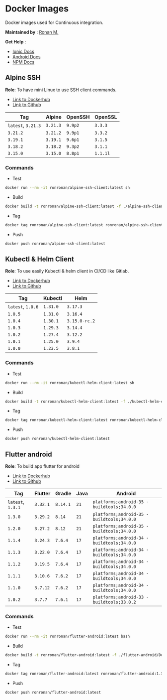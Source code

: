 # Docker Images

Docker images used for Continuous integration.

**Maintained by** : [Ronan M.](https://github.com/ronronan)

**Get Help** :

- [Ionic Docs](https://ionicframework.com/docs)
- [Android Docs](https://developer.android.com/guide)
- [NPM Docs](https://docs.npmjs.com/)

## Alpine SSH

**Role**: To have mini Linux to use SSH client commands.

- [Link to Dockerhub](https://hub.docker.com/r/ronronan/alpine-ssh-client)
- [Link to Github](https://github.com/ronronan/docker-images)

| Tag                | Alpine   | OpenSSH | OpenSSL  |
| ------------------ | -------- | ------- | -------- |
| `latest`, `3.21.3` | `3.21.3` | `9.9p2` | `3.3.3`  |
| `3.21.2`           | `3.21.2` | `9.9p1` | `3.3.2`  |
| `3.19.1`           | `3.19.1` | `9.6p1` | `3.1.5`  |
| `3.18.2`           | `3.18.2` | `9.3p2` | `3.1.1`  |
| `3.15.0`           | `3.15.0` | `8.8p1` | `1.1.1l` |

### Commands

- Test

```bash
docker run --rm -it ronronan/alpine-ssh-client:latest sh
```

- Build

```bash
docker build -t ronronan/alpine-ssh-client:latest -f ./alpine-ssh-client/Dockerfile .
```

- Tag

```bash
docker tag ronronan/alpine-ssh-client:latest ronronan/alpine-ssh-client:3.21.3
```

- Push

```bash
docker push ronronan/alpine-ssh-client:latest
```

## Kubectl & Helm Client

**Role**: To use easily Kubectl & helm client in CI/CD like Gitlab.

- [Link to Dockerhub](https://hub.docker.com/r/ronronan/kubectl-helm-client)
- [Link to Github](https://github.com/ronronan/docker-images)

| Tag               | Kubectl  | Helm          |
| ----------------- | -------- | ------------- |
| `latest`, `1.0.6` | `1.31.0` | `3.17.3`      |
| `1.0.5`           | `1.31.0` | `3.16.4`      |
| `1.0.4`           | `1.30.1` | `3.15.0-rc.2` |
| `1.0.3`           | `1.29.3` | `3.14.4`      |
| `1.0.2`           | `1.27.4` | `3.12.2`      |
| `1.0.1`           | `1.25.0` | `3.9.4`       |
| `1.0.0`           | `1.23.5` | `3.8.1`       |

### Commands

- Test

```bash
docker run --rm -it ronronan/kubectl-helm-client:latest sh
```

- Build

```bash
docker build -t ronronan/kubectl-helm-client:latest -f ./kubectl-helm-client/Dockerfile .
```

- Tag

```bash
docker tag ronronan/kubectl-helm-client:latest ronronan/kubectl-helm-client:1.0.6
```

- Push

```bash
docker push ronronan/kubectl-helm-client:latest
```

## Flutter android

**Role**: To build app flutter for android

- [Link to Dockerhub](https://hub.docker.com/r/ronronan/flutter-android)
- [Link to Github](https://github.com/ronronan/docker-images)

| Tag               | Flutter  | Gradle   | Java | Android                                    |
| ----------------- | -------- | -------- | ---- | ------------------------------------------ |
| `latest`, `1.3.1` | `3.32.1` | `8.14.1` | `21` | `platforms;android-35 - buildtools;34.0.0` |
| `1.3.0`           | `3.29.2` | `8.14`   | `21` | `platforms;android-35 - buildtools;34.0.0` |
| `1.2.0`           | `3.27.2` | `8.12`   | `21` | `platforms;android-35 - buildtools;34.0.0` |
| `1.1.4`           | `3.24.3` | `7.6.4`  | `17` | `platforms;android-34 - buildtools;34.0.0` |
| `1.1.3`           | `3.22.0` | `7.6.4`  | `17` | `platforms;android-34 - buildtools;34.0.0` |
| `1.1.2`           | `3.19.5` | `7.6.4`  | `17` | `platforms;android-34 - buildtools;34.0.0` |
| `1.1.1`           | `3.10.6` | `7.6.2`  | `17` | `platforms;android-34 - buildtools;34.0.0` |
| `1.1.0`           | `3.7.12` | `7.6.2`  | `17` | `platforms;android-34 - buildtools;34.0.0` |
| `1.0.2`           | `3.7.7`  | `7.6.1`  | `17` | `platforms;android-33 - buildtools;33.0.2` |

### Commands

- Test

```bash
docker run --rm -it ronronan/flutter-android:latest bash
```

- Build

```bash
docker build -t ronronan/flutter-android:latest -f ./flutter-android/Dockerfile .
```

- Tag

```bash
docker tag ronronan/flutter-android:latest ronronan/flutter-android:1.3.1
```

- Push

```bash
docker push ronronan/flutter-android:latest
```
